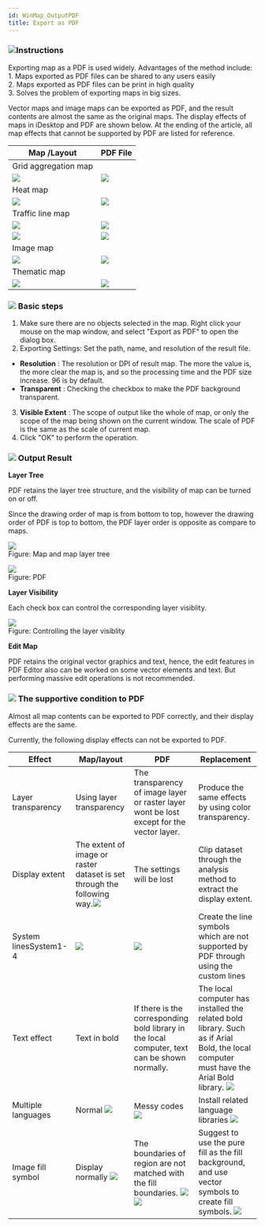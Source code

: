 ```yaml
---
id: WinMap_OutputPDF
title: Export as PDF
---
```

### ![](../../img/read.gif)Instructions

Exporting map as a PDF is used widely. Advantages of the method include:  
1\. Maps exported as PDF files can be shared to any users easily  
2\. Maps exported as PDF files can be print in high quality  
3\. Solves the problem of exporting maps in big sizes.

Vector maps and image maps can be exported as PDF, and the result contents are
almost the same as the original maps. The display effects of maps in iDesktop
and PDF are shown below. At the ending of the article, all map effects that
cannot be supported by PDF are listed for reference.

**Map /Layout** | **PDF File**
---|---  
Grid aggregation map |
![](img-en/image102.png) | ![](img-en/image103.png)  
Heat map|
 ![](img-en/heatmap1.png) | ![](img-en/heatmap2.png)  
Traffic line map|
 ![](img-en/image104.png)|![](img-en/image105.png)  
![](img-en/image106.jpg)|![](img-en/image107.jpg)  
Image map|
 ![](img-en/image113.png)|![](img-en/image114.png)  
Thematic map|
 ![](img-en/graphmap.png)|![](img-en/graphpdf.png)  
  
### ![](../../img/read.gif) Basic steps

  1. Make sure there are no objects selected in the map. Right click your mouse on the map window, and select "Export as PDF" to open the dialog box.
  2. Exporting Settings: Set the path, name, and resolution of the result file.
    
  * **Resolution** : The resolution or DPI of result map. The more the value is, the more clear the map is, and so the processing time and the PDF size increase. 96 is by default. 
  * **Transparent** : Checking the checkbox to make the PDF background transparent.
  3. **Visible Extent** : The scope of output like the whole of map, or only the scope of the map being shown on the current window. The scale of PDF is the same as the scale of current map.
  4. Click "OK" to perform the operation.

### ![](../../img/read.gif) Output Result

**Layer Tree**

PDF retains the layer tree structure, and the visibility of map can be turned on or off.

Since the drawing order of map is from bottom to top, however the drawing order of PDF is top to bottom, the PDF layer order is opposite as compare to maps.

![](img-en/pdfoutput3.png)  
Figure: Map and map layer tree  

![](img-en/pdfoutput4.png)  
Figure: PDF  
  
**Layer Visibility**

Each check box can control the corresponding layer visiblity.

![](img-en/pdfoutput5.png)  
Figure: Controlling the layer visiblity  
  
**Edit Map**

PDF retains the original vector graphics and text, hence, the edit features in PDF Editor also can be worked on some vector elements and text. But performing massive edit operations is not recommended.

### ![](../../img/read.gif) The supportive condition to PDF

Almost all map contents can be exported to PDF correctly, and their display effects are the same.

Currently, the following display effects can not be exported to PDF.

Effect|Map/layout|PDF|Replacement  
---|---|---|---  
Layer transparency|Using layer transparency|The transparency of image layer or raster layer wont be lost except for the vector layer.|Produce the same effects by using color transparency.  
Display extent|The extent of image or raster dataset is set through the following way.![](img-en/clipdisplay.png)|The settings will be lost|Clip dataset through the analysis method to extract the display extent.  
System linesSystem1-4|![](img-en/image004.png)|![](img-en/image005.png)|Create the line symbols which are not supported by PDF through using the custom lines  
Text effect|Text in bold|If there is the corresponding bold library in the local computer, text can be shown normally.  |The local computer has installed the related bold library. Such as if Arial Bold, the local computer must have the Arial Bold library.  ![](img-en/image057.png)  
Multiple languages|Normal ![](img-en/unicodemap.png)|Messy codes ![](img-en/unicodpdfw.png)|Install related language libraries  ![](img-en/unicodpdfr.png)  
Image fill symbol|Display normally  ![](img-en/zoomque1.png)|The boundaries of region are not matched with the fill boundaries. ![](img-en/zoomque2.png) ![](img-en/zoomque4.png) | Suggest to use the pure fill as the fill background, and use vector symbols to create fill symbols.  ![](img-en/zoomque3.png)  